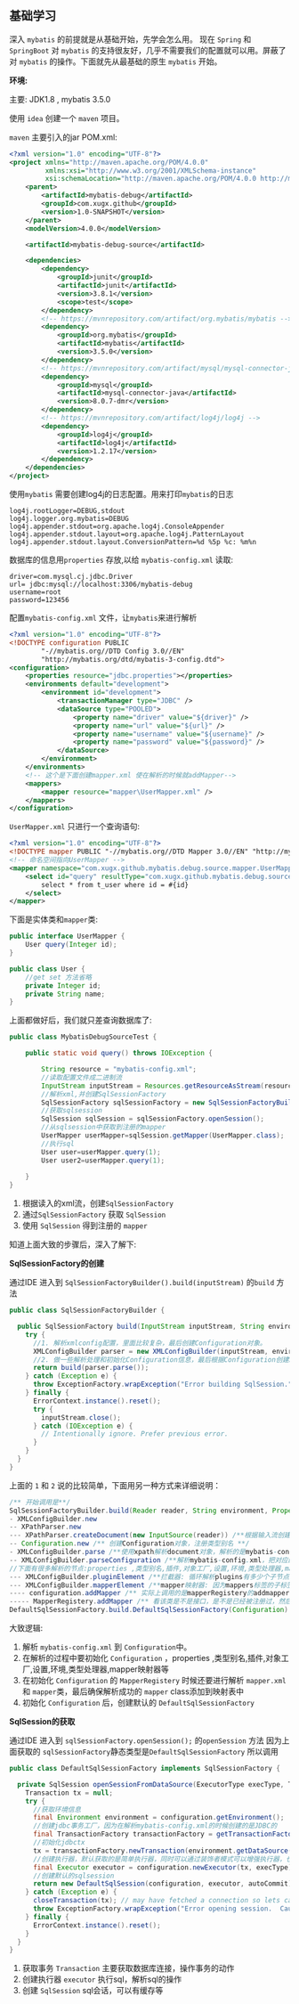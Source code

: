 
## 基础学习


深入 `mybatis` 的前提就是从基础开始，先学会怎么用。 现在 `Spring` 和 `SpringBoot` 对 `mybatis` 的支持很友好，几乎不需要我们的配置就可以用。屏蔽了对 `mybatis` 的操作。下面就先从最基础的原生 `mybatis` 开始。

**环境:**

主要: JDK1.8 , mybatis 3.5.0 

使用 `idea` 创建一个 `maven` 项目。

`maven` 主要引入的jar 
POM.xml:
```xml
<?xml version="1.0" encoding="UTF-8"?>
<project xmlns="http://maven.apache.org/POM/4.0.0"
         xmlns:xsi="http://www.w3.org/2001/XMLSchema-instance"
         xsi:schemaLocation="http://maven.apache.org/POM/4.0.0 http://maven.apache.org/xsd/maven-4.0.0.xsd">
    <parent>
        <artifactId>mybatis-debug</artifactId>
        <groupId>com.xugx.github</groupId>
        <version>1.0-SNAPSHOT</version>
    </parent>
    <modelVersion>4.0.0</modelVersion>

    <artifactId>mybatis-debug-source</artifactId>

    <dependencies>
        <dependency>
            <groupId>junit</groupId>
            <artifactId>junit</artifactId>
            <version>3.8.1</version>
            <scope>test</scope>
        </dependency>
        <!-- https://mvnrepository.com/artifact/org.mybatis/mybatis -->
        <dependency>
            <groupId>org.mybatis</groupId>
            <artifactId>mybatis</artifactId>
            <version>3.5.0</version>
        </dependency>
        <!-- https://mvnrepository.com/artifact/mysql/mysql-connector-java -->
        <dependency>
            <groupId>mysql</groupId>
            <artifactId>mysql-connector-java</artifactId>
            <version>8.0.7-dmr</version>
        </dependency>
        <!-- https://mvnrepository.com/artifact/log4j/log4j -->
        <dependency>
            <groupId>log4j</groupId>
            <artifactId>log4j</artifactId>
            <version>1.2.17</version>
        </dependency>
    </dependencies>
</project>
```
使用`mybatis` 需要创建log4j的日志配置。用来打印`mybatis`的日志

```properties
log4j.rootLogger=DEBUG,stdout
log4j.logger.org.mybatis=DEBUG
log4j.appender.stdout=org.apache.log4j.ConsoleAppender
log4j.appender.stdout.layout=org.apache.log4j.PatternLayout
log4j.appender.stdout.layout.ConversionPattern=%d %5p %c: %m%n
```

数据库的信息用`properties` 存放,以给 `mybatis-config.xml` 读取:

```properties
driver=com.mysql.cj.jdbc.Driver
url= jdbc:mysql://localhost:3306/mybatis-debug
username=root
password=123456
```

配置`mybatis-config.xml` 文件，让`mybatis`来进行解析
```xml
<?xml version="1.0" encoding="UTF-8"?>
<!DOCTYPE configuration PUBLIC
        "-//mybatis.org//DTD Config 3.0//EN"
        "http://mybatis.org/dtd/mybatis-3-config.dtd">
<configuration>
    <properties resource="jdbc.properties"></properties>
    <environments default="development">
        <environment id="development">
            <transactionManager type="JDBC" />
            <dataSource type="POOLED">
                <property name="driver" value="${driver}" />
                <property name="url" value="${url}" />
                <property name="username" value="${username}" />
                <property name="password" value="${password}" />
            </dataSource>
        </environment>
    </environments>
    <!-- 这个是下面创建mapper.xml 使在解析的时候就addMapper-->
    <mappers>
        <mapper resource="mapper\UserMapper.xml" />
    </mappers>
</configuration>
```

`UserMapper.xml` 只进行一个查询语句:

```xml
<?xml version="1.0" encoding="UTF-8"?>
<!DOCTYPE mapper PUBLIC "-//mybatis.org//DTD Mapper 3.0//EN" "http://mybatis.org/dtd/mybatis-3-mapper.dtd">
<!-- 命名空间指向UserMapper -->
<mapper namespace="com.xugx.github.mybatis.debug.source.mapper.UserMapper">
    <select id="query" resultType="com.xugx.github.mybatis.debug.source.entity.User">
        select * from t_user where id = #{id}
    </select>
</mapper>
```

下面是实体类和`mapper`类:

```java
public interface UserMapper {
    User query(Integer id);
}

public class User {
    //get set 方法省略
    private Integer id;
    private String name;
}
```

上面都做好后，我们就只差查询数据库了:

```java
public class MybatisDebugSourceTest {

    public static void query() throws IOException {

        String resource = "mybatis-config.xml";
        //读取配置文件成二进制流
        InputStream inputStream = Resources.getResourceAsStream(resource);
        //解析xml,并创建SqlSessionFactory
        SqlSessionFactory sqlSessionFactory = new SqlSessionFactoryBuilder().build(inputStream);
        //获取sqlsession
        SqlSession sqlSession = sqlSessionFactory.openSession();
        //从sqlsession中获取到注册的mapper
        UserMapper userMapper=sqlSession.getMapper(UserMapper.class);
        //执行sql
        User user=userMapper.query(1);
        User user2=userMapper.query(1);
        
    }
}
```

1. 根据读入的xml流，创建`SqlSessionFactory`
2. 通过`SqlSessionFactory` 获取 `SqlSession` 
3. 使用 `SqlSession` 得到注册的 `mapper`

知道上面大致的步骤后，深入了解下:

**SqlSessionFactory的创建**

通过IDE 进入到 `SqlSessionFactoryBuilder().build(inputStream)` 的`build` 方法

```java
public class SqlSessionFactoryBuilder {

  public SqlSessionFactory build(InputStream inputStream, String environment, Properties properties) {
    try {
      //1. 解析xmlconfig配置，里面比较复杂，最后创建Configuration对象。
      XMLConfigBuilder parser = new XMLConfigBuilder(inputStream, environment, properties);
      //2. 做一些解析处理和初始化Configuration信息，最后根据Configuration创建SqlSessionFactory
      return build(parser.parse());
    } catch (Exception e) {
      throw ExceptionFactory.wrapException("Error building SqlSession.", e);
    } finally {
      ErrorContext.instance().reset();
      try {
        inputStream.close();
      } catch (IOException e) {
        // Intentionally ignore. Prefer previous error.
      }
    }
  }
}
```

上面的 `1` 和 `2` 说的比较简单，下面用另一种方式来详细说明：

```java
/** 开始调用是**/
SqlSessionFactoryBuilder.build(Reader reader, String environment, Properties properties)
- XMLConfigBuilder.new
-- XPathParser.new
--- XPathParser.createDocument(new InputSource(reader)) /**根据输入流创建Document对象，使用的是dom解析方式**/
-- Configuration.new /** 创建Configuration对象，注册类型别名 **/
- XMLConfigBuilder.parse /**使用xpath解析document对象，解析的是mybatis-config.xml文件**/
-- XMLConfigBuilder.parseConfiguration /**解析mybatis-config.xml，把对应的数据存放到Configuration里面**/
//下面有很多解析的节点:properties ,类型别名,插件,对象工厂,设置,环境,类型处理器,mapper映射器等，下面只看其中几个
--- XMLConfigBuilder.pluginElement /**拦截器: 循环解析plugins有多少个子节点，使用反射创建Interceptor对象，然后设置properties，添加到configuration的拦截器中**/
--- XMLConfigBuilder.mapperElement /**mapper映射器: 因为mappers标签的子标签有3种方式：1.resource 2.绝对路径 3.包名。加载class方法不同，都是获取class对象 **/
---- configuration.addMapper /** 实际上调用的是mapperRegistery的addmapper **/
----- MapperRegistery.addMapper /** 看该类是不是接口，是不是已经被注册过，然后class作为key，创建的mapper代理对象作为value，添加到映射中。后续是解析mapper.xml和mapper中的注解解析 ，最后移除掉不必要的方法**/
DefaultSqlSessionFactory.build.DefaultSqlSessionFactory(Configuration).new
```

大致逻辑:
1. 解析 `mybatis-config.xml` 到 `Configuration`中。
2. 在解析的过程中要初始化 `Configuration` ，properties ,类型别名,插件,对象工厂,设置,环境,类型处理器,mapper映射器等
3. 在初始化 `Configuration` 的 `MapperRegistery` 时候还要进行解析 `mapper.xml` 和 `mapper`类，最后确保解析成功的 `mapper` class添加到映射表中
4. 初始化 `Configuration` 后，创建默认的 `DefaultSqlSessionFactory` 



**SqlSession的获取**

通过IDE 进入到 `sqlSessionFactory.openSession();` 的`openSession` 方法
因为上面获取的 `sqlSessionFactory`静态类型是`DefaultSqlSessionFactory` 所以调用

```java
public class DefaultSqlSessionFactory implements SqlSessionFactory {

  private SqlSession openSessionFromDataSource(ExecutorType execType, TransactionIsolationLevel level, boolean autoCommit) {
    Transaction tx = null;
    try {
      //获取环境信息
      final Environment environment = configuration.getEnvironment();
      //创建jdbc事务工厂，因为在解析mybatis-config.xml的时候创建的是JDBC的
      final TransactionFactory transactionFactory = getTransactionFactoryFromEnvironment(environment);
      //初始化jdbctx
      tx = transactionFactory.newTransaction(environment.getDataSource(), level, autoCommit);
      //创建执行器，默认获取的是简单执行器，同时可以通过装饰者模式可以增强执行器，也可以通过拦截器对执行器进行处理
      final Executor executor = configuration.newExecutor(tx, execType);
      //创建默认的sqlsession
      return new DefaultSqlSession(configuration, executor, autoCommit);
    } catch (Exception e) {
      closeTransaction(tx); // may have fetched a connection so lets call close()
      throw ExceptionFactory.wrapException("Error opening session.  Cause: " + e, e);
    } finally {
      ErrorContext.instance().reset();
    }
  }
}
```

1. 获取事务 `Transaction` 主要获取数据库连接，操作事务的动作
2. 创建执行器 `executor` 执行sql，解析sql的操作
3. 创建 `SqlSession` sql会话，可以有缓存等























































